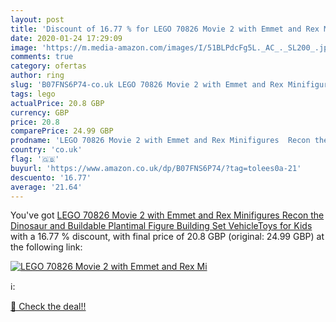 ```yaml
---
layout: post
title: 'Discount of 16.77 % for LEGO 70826 Movie 2 with Emmet and Rex Mi'
date: 2020-01-24 17:29:09
image: 'https://m.media-amazon.com/images/I/51BLPdcFg5L._AC_._SL200_.jpg'
comments: true
category: ofertas
author: ring
slug: 'B07FNS6P74-co.uk LEGO 70826 Movie 2 with Emmet and Rex Minifigures Recon...'
tags: lego
actualPrice: 20.8 GBP
currency: GBP
price: 20.8
comparePrice: 24.99 GBP
prodname: 'LEGO 70826 Movie 2 with Emmet and Rex Minifigures  Recon the Dinosaur and Buildable Plantimal Figure Building Set  VehicleToys for Kids'
country: 'co.uk'
flag: '🇬🇧'
buyurl: 'https://www.amazon.co.uk/dp/B07FNS6P74/?tag=tolees0a-21'
descuento: '16.77'
average: '21.64'
---
```


You've got [LEGO 70826 Movie 2 with Emmet and Rex Minifigures  Recon the Dinosaur and Buildable Plantimal Figure Building Set  VehicleToys for Kids](https://www.amazon.co.uk/dp/B07FNS6P74/?tag=tolees0a-21) with a  16.77 % discount, with final price of 20.8 GBP (original: 24.99 GBP) at the following link:

[![LEGO 70826 Movie 2 with Emmet and Rex Mi](https://m.media-amazon.com/images/I/51BLPdcFg5L._AC_._SL200_.jpg)](https://www.amazon.co.uk/dp/B07FNS6P74/?tag=tolees0a-21)

ℹ️:


[🛒 Check the deal!!](https://www.amazon.co.uk/dp/B07FNS6P74/?tag=tolees0a-21)
